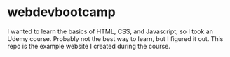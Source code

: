 # webdevbootcamp

I wanted to learn the basics of HTML, CSS, and Javascript, so I took an Udemy course. Probably not the best way to learn, but I figured it out. This repo is the example website I created during the course.
